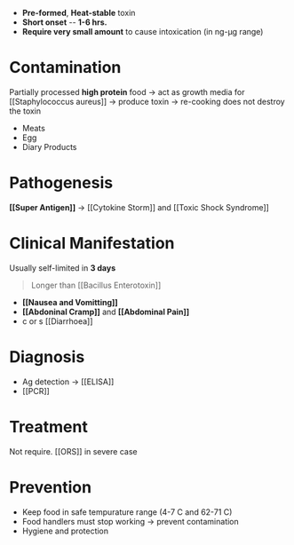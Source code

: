 - **Pre-formed**, **Heat-stable** toxin
- **Short onset** -- **1-6 hrs.**
- **Require very small amount** to cause intoxication (in ng-μg range)

# Contamination
Partially processed **high protein** food -> act as growth media for [[Staphylococcus aureus]] -> produce toxin -> re-cooking does not destroy the toxin
- Meats
- Egg
- Diary Products

# Pathogenesis
**[[Super Antigen]]** -> [[Cytokine Storm]] and [[Toxic Shock Syndrome]]

# Clinical Manifestation
Usually self-limited in **3 days**
> Longer than [[Bacillus Enterotoxin]]
- **[[Nausea and Vomitting]]**
- **[[Abdoninal Cramp]]** and **[[Abdominal Pain]]**
- c or s [[Diarrhoea]]

# Diagnosis
- Ag detection -> [[ELISA]]
- [[PCR]]

# Treatment
Not require. [[ORS]] in severe case

# Prevention
- Keep food in safe tempurature range (4-7 C and 62-71 C)
- Food handlers must stop working -> prevent contamination
- Hygiene and protection 